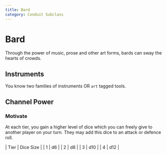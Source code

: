 ```yaml
---
title: Bard 
category: Conduit Subclass
---
```


# Bard

Through the power of music, prose and other art forms, bards can sway the hearts of crowds.

## Instruments
You know two families of instruments OR `art` tagged tools.

## Channel Power

### Motivate

At each tier, you gain a higher level of dice which you can freely give to another player on your turn.
They may add this dice to an attack or defence roll.

| Tier | Dice Size |
| 1 | d6 |
| 2 | d8 |
| 3 | d10 |
| 4 | d12 |
